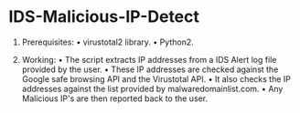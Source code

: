 # IDS-Malicious-IP-Detect

1.	Prerequisites: 
•	virustotal2 library.
•	Python2.

2.	Working:
•	The script extracts IP addresses from a IDS Alert log file provided by the user. 
•	These IP addresses are checked against the Google safe browsing API and the Virustotal API.
•	It also checks the IP addresses against the list provided by malwaredomainlist.com.
•	Any Malicious IP's are then reported back to the user.
 

